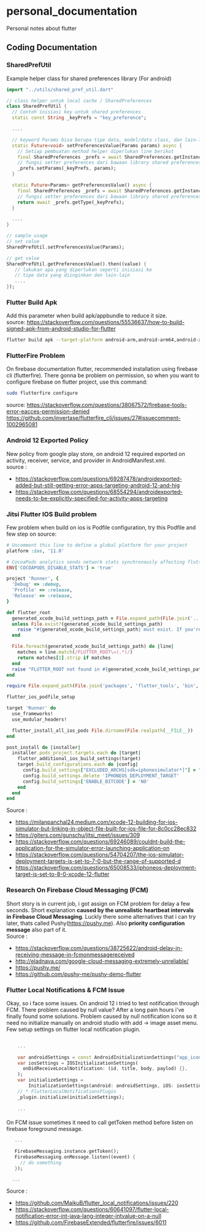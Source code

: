 # personal_documentation
Personal notes about flutter 

## Coding Documentation

### SharedPrefUtil
Example helper class for shared preferences library (For android)

```dart
import "../utils/shared_pref_util.dart"

// class helper untuk local cache / SharedPreferences
class SharedPrefUtil {
  // Contoh inisiasi key untuk shared preferences 
  static const String _keyPrefs = "key_preference";

  ....

  // keyword Params bisa berupa tipe data, model/data class, dan lain-lain 
  static Future<void> setPreferencesValue(Params params) async {
    // Setiap pembuatan method helper diperlukan line berikut
    final SharedPreferences _prefs = await SharedPreferences.getInstance();
    // fungsi setter preferences dari bawaan library shared preferences
    _prefs.setParams(_keyPrefs, params);
  }

  static Future<Params> getPreferencesValue() async {
    final SharedPreferences _prefs = await SharedPreferences.getInstance();
    // fungsi setter preferences dari bawaan library shared preferences
    return await _prefs.getType(_keyPrefs);
  }

  ....
}

// sample usage
// set value
SharedPrefUtil.setPreferencesValue(Params);

// get value
SharedPrefUtil.getPreferencesValue().then((value) {
   // lakukan apa yang diperlukan seperti inisiasi ke
   // tipe data yang diinginkan dan lain-lain
   ....
});
```

### Flutter Build Apk 
Add this parameter when build apk/appbundle to reduce it size.<br>
source: https://stackoverflow.com/questions/55536637/how-to-build-signed-apk-from-android-studio-for-flutter <br>
```bash
flutter build apk --target-platform android-arm,android-arm64,android-x64 --split-per-abi
```

### FlutterFire Problem
On firebase documentation flutter, recommended installation using firebase cli (flutterfire). There gonna be problem on permission, so when you want to configure firebase on flutter project, use this command: <br>
```bash
sudo flutterfire configure
```
source: https://stackoverflow.com/questions/38067572/firebase-tools-error-eacces-permission-denied <br>
https://github.com/invertase/flutterfire_cli/issues/27#issuecomment-1002965081 <br>

### Android 12 Exported Policy
New policy from google play store, on android 12 required exported on activity, receiver, service, and provider in AndroidManifest.xml. <br>
source : <br>
- https://stackoverflow.com/questions/69287478/androidexported-added-but-still-getting-error-apps-targeting-android-12-and-hig <br>
- https://stackoverflow.com/questions/68554294/androidexported-needs-to-be-explicitly-specified-for-activity-apps-targeting<br>

### Jitsi Flutter IOS Build problem
Few problem when build on ios is Podfile configuration, try this Podfile and few step on source:
```ruby
# Uncomment this line to define a global platform for your project
platform :ios, '11.0'

# CocoaPods analytics sends network stats synchronously affecting flutter build latency.
ENV['COCOAPODS_DISABLE_STATS'] = 'true'

project 'Runner', {
  'Debug' => :debug,
  'Profile' => :release,
  'Release' => :release,
}

def flutter_root
  generated_xcode_build_settings_path = File.expand_path(File.join('..', 'Flutter', 'Generated.xcconfig'), __FILE__)
  unless File.exist?(generated_xcode_build_settings_path)
    raise "#{generated_xcode_build_settings_path} must exist. If you're running pod install manually, make sure flutter pub get is executed first"
  end

  File.foreach(generated_xcode_build_settings_path) do |line|
    matches = line.match(/FLUTTER_ROOT\=(.*)/)
    return matches[1].strip if matches
  end
  raise "FLUTTER_ROOT not found in #{generated_xcode_build_settings_path}. Try deleting Generated.xcconfig, then run flutter pub get"
end

require File.expand_path(File.join('packages', 'flutter_tools', 'bin', 'podhelper'), flutter_root)

flutter_ios_podfile_setup

target 'Runner' do
  use_frameworks!
  use_modular_headers!

  flutter_install_all_ios_pods File.dirname(File.realpath(__FILE__))
end

post_install do |installer|
  installer.pods_project.targets.each do |target|
    flutter_additional_ios_build_settings(target)
    target.build_configurations.each do |config|
      config.build_settings["EXCLUDED_ARCHS[sdk=iphonesimulator*]"] = "arm64"
      config.build_settings.delete 'IPHONEOS_DEPLOYMENT_TARGET'
      config.build_settings['ENABLE_BITCODE'] = 'NO'
    end
  end
end
```
Source : <br>
- https://milanpanchal24.medium.com/xcode-12-building-for-ios-simulator-but-linking-in-object-file-built-for-ios-file-for-8c0cc28ec832 <br>
- https://giters.com/gunschu/jitsi_meet/issues/309 <br>
- https://stackoverflow.com/questions/69246089/couldnt-build-the-application-for-the-simulator-error-launching-application-on <br>
- https://stackoverflow.com/questions/54704207/the-ios-simulator-deployment-targets-is-set-to-7-0-but-the-range-of-supported-d <br>
- https://stackoverflow.com/questions/65008533/iphoneos-deployment-target-is-set-to-8-0-xcode-12-flutter <br>

### Research On Firebase Cloud Messaging (FCM)
Short story is in current job, i got assign on FCM problem for delay a few seconds. Short explanation <b>caused by the unrealistic heartbeat intervals in Firebase Cloud Messaging</b>. Luckly there some alternatives that i can try later, thats called Pushy(https://pushy.me). Also **priority configuration message** also part of it. <br>
Source : <br>
- https://stackoverflow.com/questions/38725622/android-delay-in-receiving-message-in-fcmonmessagereceived
- http://eladnava.com/google-cloud-messaging-extremely-unreliable/
- https://pushy.me/
- https://github.com/pushy-me/pushy-demo-flutter

### Flutter Local Notifications & FCM Issue
Okay, so i face some issues. On android 12 i tried to test notification through FCM. There problem caused by null value? After a long pain hours i've finally found some solutions. Problem caused by null notification icons so it need no initialize manually on android studio with add -> image asset menu. Few setup settings on flutter local notification plugin.<br>
```dart

    ...
    
    var androidSettings = const AndroidInitializationSettings("app_icon");
    var iosSettings = IOSInitializationSettings(
      onDidReceiveLocalNotification: (id, title, body, paylod) {},
    );
    var initializeSettings =
        InitializationSettings(android: androidSettings, iOS: iosSettings);
    // * FlutterLocalNotificationsPlugin
    _plugin.initialize(initializeSettings);
    
    ...

```
####
On FCM issue sometimes it need to call getToken method before listen on firebase foreground message.
```dart
   ...

   FirebaseMessaging.instance.getToken();
   FirebaseMessaging.onMessage.listen((event) {
     // do something
   });

  ...
```
Source : <br>
- https://github.com/MaikuB/flutter_local_notifications/issues/220
- https://stackoverflow.com/questions/60641097/flutter-local-notification-error-int-java-lang-integer-intvalue-on-a-null
- https://github.com/FirebaseExtended/flutterfire/issues/6011
<br>
